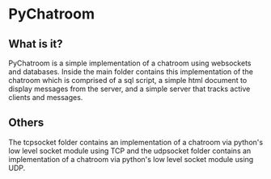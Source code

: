 # PyChatroom

## What is it?
PyChatroom is a simple implementation of a chatroom using websockets and databases.
Inside the main folder contains this implementation of the chatroom which is comprised of a sql script, a simple html document to display messages from the server, and a simple server that
tracks active clients and messages.
## Others
The tcpsocket folder contains an implementation of a chatroom via python's low level socket module using TCP
and the udpsocket folder contains an implementation of a chatroom via python's low level socket module using UDP.


